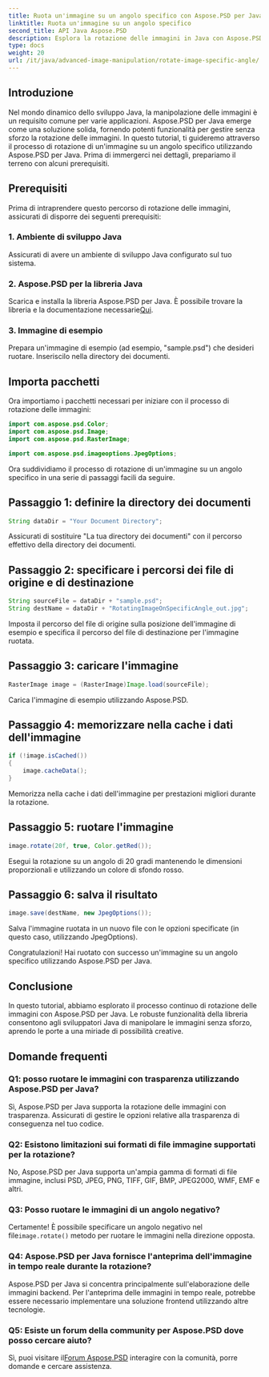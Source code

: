 ```yaml
---
title: Ruota un'immagine su un angolo specifico con Aspose.PSD per Java
linktitle: Ruota un'immagine su un angolo specifico
second_title: API Java Aspose.PSD
description: Esplora la rotazione delle immagini in Java con Aspose.PSD per Java. Ruota le immagini senza sforzo su angolazioni specifiche.
type: docs
weight: 20
url: /it/java/advanced-image-manipulation/rotate-image-specific-angle/
---
```

## Introduzione

Nel mondo dinamico dello sviluppo Java, la manipolazione delle immagini è un requisito comune per varie applicazioni. Aspose.PSD per Java emerge come una soluzione solida, fornendo potenti funzionalità per gestire senza sforzo la rotazione delle immagini. In questo tutorial, ti guideremo attraverso il processo di rotazione di un'immagine su un angolo specifico utilizzando Aspose.PSD per Java. Prima di immergerci nei dettagli, prepariamo il terreno con alcuni prerequisiti.

## Prerequisiti

Prima di intraprendere questo percorso di rotazione delle immagini, assicurati di disporre dei seguenti prerequisiti:

### 1. Ambiente di sviluppo Java
Assicurati di avere un ambiente di sviluppo Java configurato sul tuo sistema.

### 2. Aspose.PSD per la libreria Java
 Scarica e installa la libreria Aspose.PSD per Java. È possibile trovare la libreria e la documentazione necessarie[Qui](https://reference.aspose.com/psd/java/).

### 3. Immagine di esempio
Prepara un'immagine di esempio (ad esempio, "sample.psd") che desideri ruotare. Inseriscilo nella directory dei documenti.

## Importa pacchetti

Ora importiamo i pacchetti necessari per iniziare con il processo di rotazione delle immagini:

```java
import com.aspose.psd.Color;
import com.aspose.psd.Image;
import com.aspose.psd.RasterImage;

import com.aspose.psd.imageoptions.JpegOptions;
```

Ora suddividiamo il processo di rotazione di un'immagine su un angolo specifico in una serie di passaggi facili da seguire.

## Passaggio 1: definire la directory dei documenti

```java
String dataDir = "Your Document Directory";
```

Assicurati di sostituire "La tua directory dei documenti" con il percorso effettivo della directory dei documenti.

## Passaggio 2: specificare i percorsi dei file di origine e di destinazione

```java
String sourceFile = dataDir + "sample.psd";
String destName = dataDir + "RotatingImageOnSpecificAngle_out.jpg";
```

Imposta il percorso del file di origine sulla posizione dell'immagine di esempio e specifica il percorso del file di destinazione per l'immagine ruotata.

## Passaggio 3: caricare l'immagine

```java
RasterImage image = (RasterImage)Image.load(sourceFile);
```

Carica l'immagine di esempio utilizzando Aspose.PSD.

## Passaggio 4: memorizzare nella cache i dati dell'immagine

```java
if (!image.isCached())
{
    image.cacheData();
}
```

Memorizza nella cache i dati dell'immagine per prestazioni migliori durante la rotazione.

## Passaggio 5: ruotare l'immagine

```java
image.rotate(20f, true, Color.getRed());
```

Esegui la rotazione su un angolo di 20 gradi mantenendo le dimensioni proporzionali e utilizzando un colore di sfondo rosso.

## Passaggio 6: salva il risultato

```java
image.save(destName, new JpegOptions());
```

Salva l'immagine ruotata in un nuovo file con le opzioni specificate (in questo caso, utilizzando JpegOptions).

Congratulazioni! Hai ruotato con successo un'immagine su un angolo specifico utilizzando Aspose.PSD per Java.

## Conclusione

In questo tutorial, abbiamo esplorato il processo continuo di rotazione delle immagini con Aspose.PSD per Java. Le robuste funzionalità della libreria consentono agli sviluppatori Java di manipolare le immagini senza sforzo, aprendo le porte a una miriade di possibilità creative.

## Domande frequenti

### Q1: posso ruotare le immagini con trasparenza utilizzando Aspose.PSD per Java?

Sì, Aspose.PSD per Java supporta la rotazione delle immagini con trasparenza. Assicurati di gestire le opzioni relative alla trasparenza di conseguenza nel tuo codice.

### Q2: Esistono limitazioni sui formati di file immagine supportati per la rotazione?

No, Aspose.PSD per Java supporta un'ampia gamma di formati di file immagine, inclusi PSD, JPEG, PNG, TIFF, GIF, BMP, JPEG2000, WMF, EMF e altri.

### Q3: Posso ruotare le immagini di un angolo negativo?

 Certamente! È possibile specificare un angolo negativo nel file`image.rotate()` metodo per ruotare le immagini nella direzione opposta.

### Q4: Aspose.PSD per Java fornisce l'anteprima dell'immagine in tempo reale durante la rotazione?

Aspose.PSD per Java si concentra principalmente sull'elaborazione delle immagini backend. Per l'anteprima delle immagini in tempo reale, potrebbe essere necessario implementare una soluzione frontend utilizzando altre tecnologie.

### Q5: Esiste un forum della community per Aspose.PSD dove posso cercare aiuto?

 Sì, puoi visitare il[Forum Aspose.PSD](https://forum.aspose.com/c/psd/34) interagire con la comunità, porre domande e cercare assistenza.